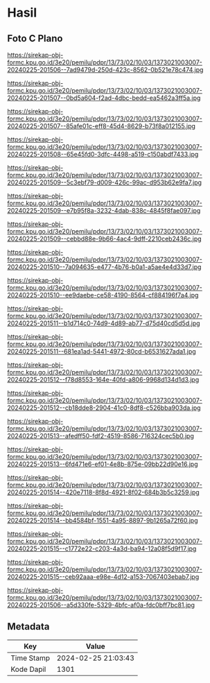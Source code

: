 # Hasil

## Foto C Plano

https://sirekap-obj-formc.kpu.go.id/3e20/pemilu/pdpr/13/73/02/10/03/1373021003007-20240225-201506--7ad9479d-250d-423c-8562-0b521e78c474.jpg

https://sirekap-obj-formc.kpu.go.id/3e20/pemilu/pdpr/13/73/02/10/03/1373021003007-20240225-201507--0bd5a604-f2ad-4dbc-bedd-ea5462a3ff5a.jpg

https://sirekap-obj-formc.kpu.go.id/3e20/pemilu/pdpr/13/73/02/10/03/1373021003007-20240225-201507--85afe01c-eff8-45d4-8629-b73f8a012155.jpg

https://sirekap-obj-formc.kpu.go.id/3e20/pemilu/pdpr/13/73/02/10/03/1373021003007-20240225-201508--65e45fd0-3dfc-4498-a519-c150abdf7433.jpg

https://sirekap-obj-formc.kpu.go.id/3e20/pemilu/pdpr/13/73/02/10/03/1373021003007-20240225-201509--5c3ebf79-d009-426c-99ac-d953b62e9fa7.jpg

https://sirekap-obj-formc.kpu.go.id/3e20/pemilu/pdpr/13/73/02/10/03/1373021003007-20240225-201509--e7b95f8a-3232-4dab-838c-4845f8fae097.jpg

https://sirekap-obj-formc.kpu.go.id/3e20/pemilu/pdpr/13/73/02/10/03/1373021003007-20240225-201509--cebbd88e-9b66-4ac4-9dff-2210ceb2436c.jpg

https://sirekap-obj-formc.kpu.go.id/3e20/pemilu/pdpr/13/73/02/10/03/1373021003007-20240225-201510--7a094635-e477-4b76-b0a1-a5ae4e4d33d7.jpg

https://sirekap-obj-formc.kpu.go.id/3e20/pemilu/pdpr/13/73/02/10/03/1373021003007-20240225-201510--ee9daebe-ce58-4190-8564-cf884196f7a4.jpg

https://sirekap-obj-formc.kpu.go.id/3e20/pemilu/pdpr/13/73/02/10/03/1373021003007-20240225-201511--b1d714c0-74d9-4d89-ab77-d75d40cd5d5d.jpg

https://sirekap-obj-formc.kpu.go.id/3e20/pemilu/pdpr/13/73/02/10/03/1373021003007-20240225-201511--681ea1ad-5441-4972-80cd-b6531627ada1.jpg

https://sirekap-obj-formc.kpu.go.id/3e20/pemilu/pdpr/13/73/02/10/03/1373021003007-20240225-201512--f78d8553-164e-40fd-a806-9968d134d1d3.jpg

https://sirekap-obj-formc.kpu.go.id/3e20/pemilu/pdpr/13/73/02/10/03/1373021003007-20240225-201512--cb18dde8-2904-41c0-8df8-c526bba903da.jpg

https://sirekap-obj-formc.kpu.go.id/3e20/pemilu/pdpr/13/73/02/10/03/1373021003007-20240225-201513--afedff50-fdf2-4519-8586-716324cec5b0.jpg

https://sirekap-obj-formc.kpu.go.id/3e20/pemilu/pdpr/13/73/02/10/03/1373021003007-20240225-201513--6fd471e6-ef01-4e8b-875e-09bb22d90e16.jpg

https://sirekap-obj-formc.kpu.go.id/3e20/pemilu/pdpr/13/73/02/10/03/1373021003007-20240225-201514--420e7118-8f8d-4921-8f02-684b3b5c3259.jpg

https://sirekap-obj-formc.kpu.go.id/3e20/pemilu/pdpr/13/73/02/10/03/1373021003007-20240225-201514--bb4584bf-1551-4a95-8897-9b1265a72f60.jpg

https://sirekap-obj-formc.kpu.go.id/3e20/pemilu/pdpr/13/73/02/10/03/1373021003007-20240225-201515--c1772e22-c203-4a3d-ba94-12a08f5d9f17.jpg

https://sirekap-obj-formc.kpu.go.id/3e20/pemilu/pdpr/13/73/02/10/03/1373021003007-20240225-201515--ceb92aaa-e98e-4d12-a153-7067403ebab7.jpg

https://sirekap-obj-formc.kpu.go.id/3e20/pemilu/pdpr/13/73/02/10/03/1373021003007-20240225-201506--a5d330fe-5329-4bfc-af0a-fdc0bff7bc81.jpg


## Metadata

| Key        | Value               |
| ---------- | ------------------- |
| Time Stamp | 2024-02-25 21:03:43 |
| Kode Dapil | 1301                |



